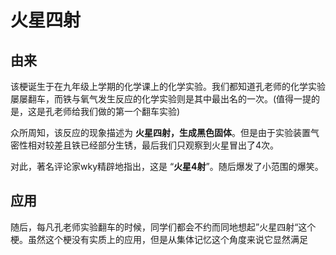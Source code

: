 # 火星四射

## 由来

该梗诞生于在九年级上学期的化学课上的化学实验。我们都知道孔老师的化学实验屡屡翻车，而铁与氧气发生反应的化学实验则是其中最出名的一次。(值得一提的是，这是孔老师给我们做的第一个翻车实验)

众所周知，该反应的现象描述为 **火星四射，生成黑色固体**。但是由于实验装置气密性相对较差且铁已经部分生锈，最后我们只观察到火星冒出了4次。

对此，著名评论家wky精辟地指出，这是 “**火星4射**”。随后爆发了小范围的爆笑。

## 应用

随后，每凡孔老师实验翻车的时候，同学们都会不约而同地想起”火星四射“这个梗。虽然这个梗没有实质上的应用，但是从集体记忆这个角度来说它显然满足
